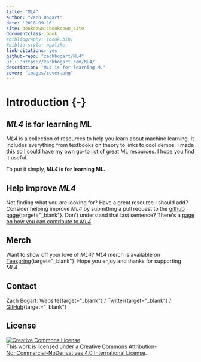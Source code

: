 ```yaml
--- 
title: "ML4"
author: "Zach Bogart"
date: '2018-09-16'
site: bookdown::bookdown_site
documentclass: book
#bibliography: [book.bib]
#biblio-style: apalike
link-citations: yes
github-repo: "zachbogart/ML4"
url: 'https://zachbogart.com/ML4/'
description: "ML4 is for learning ML"
cover: "images/cover.png"
---
```


# Introduction {-}

## *ML4* is for learning ML

*ML4* is a collection of resources to help you learn about machine learning. It includes everything from textbooks on theory to links to cool demos. I made this so I could have my own go-to list of great ML resources. I hope you find it useful.

To put it simply, ***ML4* is for learning ML.**

## Help improve *ML4*

Not finding what you are looking for? Have a great resource I should add? Consider helping improve *ML4* by submitting a pull request to the [github page](https://github.com/zachbogart/ML4){target="_blank"}. Don't understand that last sentence? There's a [page on how you can contribute to *ML4*](contribute.html).

## Merch

Want to show off your love of *ML4*? *ML4* merch is available on [Teespring](https://teespring.com/stores/ml4){target="_blank"}. Hope you enjoy and thanks for supporting *ML4*.

<!-- Contact -->
## Contact

Zach Bogart: 
[Website](https://zachbogart.com/){target="_blank"}
/
[Twitter](https://twitter.com/zachbogart){target="_blank"}
/
[GitHub](https://github.com/zachbogart){target="_blank"}

<!-- License -->
## License

<a rel="license" href="http://creativecommons.org/licenses/by-nc-nd/4.0/" target="_blank"><img alt="Creative Commons License" style="border-width:0" src="https://i.creativecommons.org/l/by-nc-nd/4.0/88x31.png" /></a><br />This work is licensed under a <a rel="license" href="http://creativecommons.org/licenses/by-nc-nd/4.0/" target="_blank">Creative Commons Attribution-NonCommercial-NoDerivatives 4.0 International License</a>.
